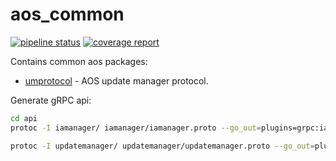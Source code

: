 # aos_common

[![pipeline status](https://gitpct.epam.com/epmd-aepr/aos_common/badges/master/pipeline.svg)](https://gitpct.epam.com/epmd-aepr/aos_common/commits/master) [![coverage report](https://gitpct.epam.com/epmd-aepr/aos_common/badges/master/coverage.svg)](https://gitpct.epam.com/epmd-aepr/aos_common/commits/master)

Contains common aos packages:

* [umprotocol](doc/umprotocol.md) - AOS update manager protocol.

Generate gRPC api:

```bash
cd api
protoc -I iamanager/ iamanager/iamanager.proto --go_out=plugins=grpc:iamanager --go_opt=paths=source_relative

protoc -I updatemanager/ updatemanager/updatemanager.proto --go_out=plugins=grpc:updatemanager --go_opt=paths=source_relative
```
